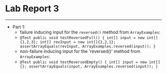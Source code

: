 # Lab Report 3
---
* Part 1:
  - failure inducing input for the `reversed()` method from `ArrayExamples`:
  - `@Test
  public void testReversedFull() {
    int[] input = new int[]{1,2,3};
    int[] revInput = new int[]{3,2,1};
    assertArrayEquals(revInput, ArrayExamples.reversed(input));
  }`
  - non-failure inducing input for the 'reversed()' method from `ArrayExamples`:
  -  `@Test
  public void testReversedEmpty() {
    int[] input = new int[]{};
    assertArrayEquals(input, ArrayExamples.reversed(input));
  }`

